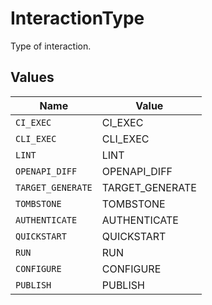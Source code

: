 # InteractionType

Type of interaction.


## Values

| Name              | Value             |
| ----------------- | ----------------- |
| `CI_EXEC`         | CI_EXEC           |
| `CLI_EXEC`        | CLI_EXEC          |
| `LINT`            | LINT              |
| `OPENAPI_DIFF`    | OPENAPI_DIFF      |
| `TARGET_GENERATE` | TARGET_GENERATE   |
| `TOMBSTONE`       | TOMBSTONE         |
| `AUTHENTICATE`    | AUTHENTICATE      |
| `QUICKSTART`      | QUICKSTART        |
| `RUN`             | RUN               |
| `CONFIGURE`       | CONFIGURE         |
| `PUBLISH`         | PUBLISH           |